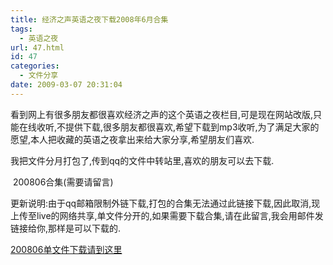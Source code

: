```yaml
---
title: 经济之声英语之夜下载2008年6月合集
tags:
  - 英语之夜
url: 47.html
id: 47
categories:
  - 文件分享
date: 2009-03-07 20:31:04
---
```


看到网上有很多朋友都很喜欢经济之声的这个英语之夜栏目,可是现在网站改版,只能在线收听,不提供下载,很多朋友都很喜欢,希望下载到mp3收听,为了满足大家的愿望,本人把收藏的英语之夜拿出来给大家分享,希望朋友们喜欢.  

我把文件分月打包了,传到qq的文件中转站里,喜欢的朋友可以去下载.  

 200806合集(需要请留言)  

更新说明:由于qq邮箱限制外链下载,打包的合集无法通过此链接下载,因此取消,现上传至live的网络共享,单文件分开的,如果需要下载合集,请在此留言,我会用邮件发链接给你,那样是可以下载的.  

[200806单文件下载请到这里](http://cid-1f2c5513fd9f3c44.skydrive.live.com/browse.aspx/%e9%ad%85%e8%81%9a%e8%8b%8f%e5%b7%9e/e200806 "2008年6月")